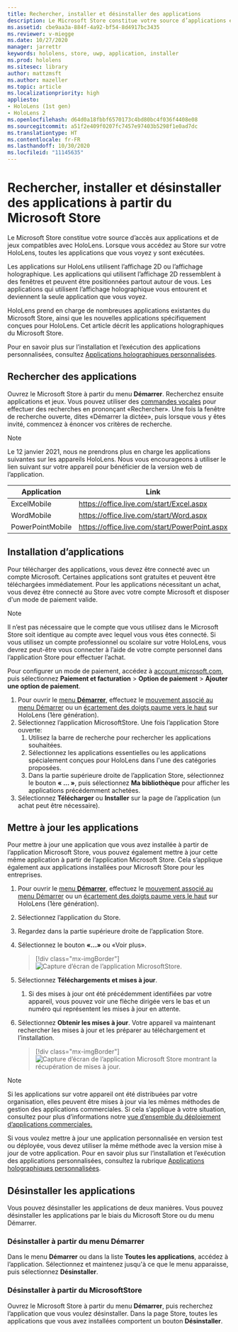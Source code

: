 ```yaml
---
title: Rechercher, installer et désinstaller des applications
description: Le Microsoft Store constitue votre source d’applications et de jeux compatibles avec HoloLens.  En savoir plus sur la recherche, l’installation et la désinstallation d’applications holographiques.
ms.assetid: cbe9aa3a-884f-4a92-bf54-8d4917bc3435
ms.reviewer: v-miegge
ms.date: 10/27/2020
manager: jarrettr
keywords: hololens, store, uwp, application, installer
ms.prod: hololens
ms.sitesec: library
author: mattzmsft
ms.author: mazeller
ms.topic: article
ms.localizationpriority: high
appliesto:
- HoloLens (1st gen)
- HoloLens 2
ms.openlocfilehash: d64d0a18fbbf6570173c4bd80bc4f036f4408e08
ms.sourcegitcommit: a51f2e409f0207fc7457e97403b5298f1e0ad7dc
ms.translationtype: HT
ms.contentlocale: fr-FR
ms.lasthandoff: 10/30/2020
ms.locfileid: "11145635"
---
```

# Rechercher, installer et désinstaller des applications à partir du Microsoft Store

Le Microsoft Store constitue votre source d’accès aux applications et de jeux compatibles avec HoloLens. Lorsque vous accédez au Store sur votre HoloLens, toutes les applications que vous voyez y sont exécutées.

Les applications sur HoloLens utilisent l’affichage 2D ou l’affichage holographique. Les applications qui utilisent l’affichage 2D ressemblent à des fenêtres et peuvent être positionnées partout autour de vous. Les applications qui utilisent l’affichage holographique vous entourent et deviennent la seule application que vous voyez.

HoloLens prend en charge de nombreuses applications existantes du Microsoft Store, ainsi que les nouvelles applications spécifiquement conçues pour HoloLens.  Cet article décrit les applications holographiques du Microsoft Store.

Pour en savoir plus sur l’installation et l’exécution des applications personnalisées, consultez [Applications holographiques personnalisées](holographic-custom-apps.md).

## Rechercher des applications

Ouvrez le Microsoft Store à partir du menu **Démarrer**. Recherchez ensuite applications et jeux. Vous pouvez utiliser des [commandes vocales](hololens-cortana.md) pour effectuer des recherches en prononçant «Rechercher». Une fois la fenêtre de recherche ouverte, dites «Démarrer la dictée», puis lorsque vous y êtes invité, commencez à énoncer vos critères de recherche.

> [!NOTE]
> Le 12 janvier 2021, nous ne prendrons plus en charge les applications suivantes sur les appareils HoloLens. Nous vous encourageons à utiliser le lien suivant sur votre appareil pour bénéficier de la version web de l’application.

| Application        | Link                                          |
|------------|-----------------------------------------------|
| ExcelMobile      | https://office.live.com/start/Excel.aspx      |
| WordMobile       | https://office.live.com/start/Word.aspx       |
| PowerPointMobile | https://office.live.com/start/PowerPoint.aspx |

## Installation d’applications

Pour télécharger des applications, vous devez être connecté avec un compte Microsoft. Certaines applications sont gratuites et peuvent être téléchargées immédiatement. Pour les applications nécessitant un achat, vous devez être connecté au Store avec votre compte Microsoft et disposer d'un mode de paiement valide.
> [!NOTE]
> Il n’est pas nécessaire que le compte que vous utilisez dans le Microsoft Store soit identique au compte avec lequel vous vous êtes connecté. Si vous utilisez un compte professionnel ou scolaire sur votre HoloLens, vous devrez peut-être vous connecter à l’aide de votre compte personnel dans l’application Store pour effectuer l’achat.

Pour configurer un mode de paiement, accédez à [account.microsoft.com](https://account.microsoft.com/), puis sélectionnez **Paiement et facturation** > **Option de paiement** > **Ajouter une option de paiement**.

1. Pour ouvrir le [menu **Démarrer**](holographic-home.md), effectuez le [mouvement associé au menu Démarrer](https://docs.microsoft.com/hololens/hololens2-basic-usage#start-gesture) ou un [écartement des doigts paume vers le haut](hololens1-basic-usage.md) sur HoloLens (1ère génération).
1. Sélectionnez l’application MicrosoftStore. Une fois l’application Store ouverte:
   1. Utilisez la barre de recherche pour rechercher les applications souhaitées. 
   1. Sélectionnez les applications essentielles ou les applications spécialement conçues pour HoloLens dans l'une des catégories proposées.
   1. Dans la partie supérieure droite de l’application Store, sélectionnez le bouton **« ... »**, puis sélectionnez **Ma bibliothèque** pour afficher les applications précédemment achetées.
1. Sélectionnez **Télécharger** ou **Installer** sur la page de l’application (un achat peut être nécessaire).

## Mettre à jour les applications
Pour mettre à jour une application que vous avez installée à partir de l’application Microsoft Store, vous pouvez également mettre à jour cette même application à partir de l’application Microsoft Store. Cela s’applique également aux applications installées pour Microsoft Store pour les entreprises. 
1. Pour ouvrir le [menu **Démarrer**](holographic-home.md), effectuez le [mouvement associé au menu Démarrer](https://docs.microsoft.com/hololens/hololens2-basic-usage#start-gesture) ou un [écartement des doigts paume vers le haut](hololens1-basic-usage.md) sur HoloLens (1ère génération).
1. Sélectionnez l’application du Store.
1. Regardez dans la partie supérieure droite de l’application Store. 
1. Sélectionnez le bouton **«...»** ou «Voir plus».

   > [!div class="mx-imgBorder"]
   > ![Capture d’écran de l’application MicrosoftStore.](images/store-update-1.png)

1. Sélectionnez **Téléchargements et mises à jour**.
    1. Si des mises à jour ont été précédemment identifiées par votre appareil, vous pouvez voir une flèche dirigée vers le bas et un numéro qui représentent les mises à jour en attente.
1. Sélectionnez **Obtenir les mises à jour**. Votre appareil va maintenant rechercher les mises à jour et les préparer au téléchargement et l’installation. 
 
   > [!div class="mx-imgBorder"]
   > ![Capture d’écran de l’application Microsoft Store montrant la récupération de mises à jour.](images/store-update-2.png.jpg)

> [!NOTE]
> Si les applications sur votre appareil ont été distribuées par votre organisation, elles peuvent être mises à jour via les mêmes méthodes de gestion des applications commerciales. Si cela s’applique à votre situation, consultez pour plus d’informations notre [vue d’ensemble du déploiement d’applications commerciales.](app-deploy-overview.md)
>
> Si vous voulez mettre à jour une application personnalisée en version test ou déployée, vous devez utiliser la même méthode avec la version mise à jour de votre application. Pour en savoir plus sur l’installation et l’exécution des applications personnalisées, consultez la rubrique [Applications holographiques personnalisées](holographic-custom-apps.md).

## Désinstaller les applications

Vous pouvez désinstaller les applications de deux manières.  Vous pouvez désinstaller les applications par le biais du Microsoft Store ou du menu Démarrer.

### Désinstaller à partir du menu Démarrer

Dans le menu **Démarrer** ou dans la liste **Toutes les applications**, accédez à l’application. Sélectionnez et maintenez jusqu'à ce que le menu apparaisse, puis sélectionnez **Désinstaller**.

### Désinstaller à partir du MicrosoftStore

Ouvrez le Microsoft Store à partir du menu **Démarrer**, puis recherchez l’application que vous voulez désinstaller.  Dans la page Store, toutes les applications que vous avez installées comportent un bouton **Désinstaller**.
